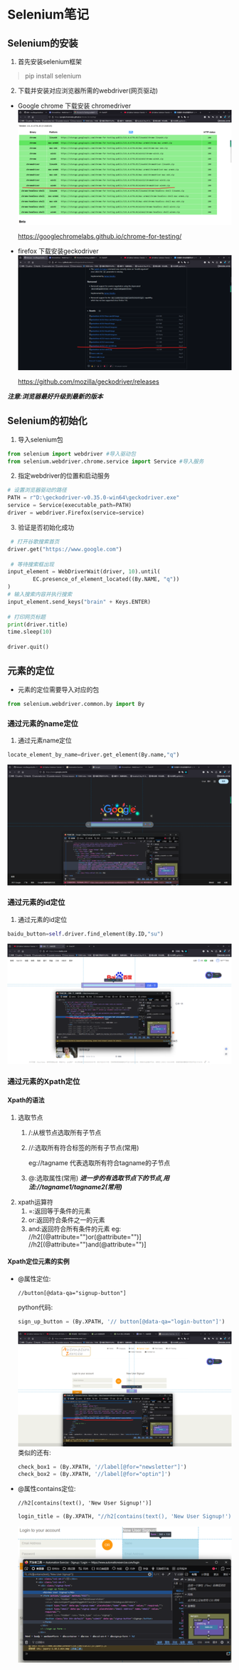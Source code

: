 # Selenium笔记
## Selenium的安装
1. 首先安装selenium框架
>pip install selenium 
2. 下载并安装对应浏览器所需的webdriver(网页驱动)
* Google chrome 下载安装 chromedriver
![chromedriver_interface](/screen_shot/chromedriver_interface.png)

    https://googlechromelabs.github.io/chrome-for-testing/
* firefox 下载安装geckodriver
![geckodriver_interface](/screen_shot/geckodriver_interface.png)

    https://github.com/mozilla/geckodriver/releases

***注意:浏览器最好升级到最新的版本***
## Selenium的初始化
1. 导入selenium包
```python
from selenium import webdriver #导入驱动包
from selenium.webdriver.chrome.service import Service #导入服务
```
2. 指定webdriver的位置和启动服务
```python
# 设置浏览器驱动的路径
PATH = r"D:\geckodriver-v0.35.0-win64\geckodriver.exe"
service = Service(executable_path=PATH)
driver = webdriver.Firefox(service=service)
```
3. 验证是否初始化成功
```python
 # 打开谷歌搜索首页
driver.get("https://www.google.com")

 # 等待搜索框出现
input_element = WebDriverWait(driver, 10).until(
        EC.presence_of_element_located((By.NAME, "q"))
)
# 输入搜索内容并执行搜索
input_element.send_keys("brain" + Keys.ENTER)

# 打印网页标题
print(driver.title)
time.sleep(10)

driver.quit()
```
## 元素的定位
* 元素的定位需要导入对应的包
```python
from selenium.webdriver.common.by import By
```
### 通过元素的name定位
1. 通过元素name定位
```python
locate_element_by_name=driver.get_element(By.name,"q")
```
![google_name_locate](/screen_shot/google_name_locate.png)
### 通过元素的id定位
1. 通过元素的id定位
```python
baidu_button=self.driver.find_element(By.ID,"su")
```
![locate_element_by_id](/screen_shot/locate_element_by_id.png)
### 通过元素的Xpath定位
#### Xpath的语法
1. 选取节点
    1. /:从根节点选取所有子节点
    2. //:选取所有符合标签的所有子节点(常用)
    
        eg://tagname 代表选取所有符合tagname的子节点
    3. @:选取属性(常用)
    ***进一步的有选取节点下的节点,用法://tagname1/tagname2(常用)***
2. xpath运算符
   1. =:返回等于条件的元素
   2. or:返回符合条件之一的元素
   3. and:返回符合所有条件的元素
    eg:
        //h2[(@attribute="")or(@attribute="")]
        //h2[(@attribute="")and(@attribute="")]
#### Xpath定位元素的实例
* @属性定位:
    ```xpath
    //button[@data-qa="signup-button"]
    ```
    python代码:
    ```python
    sign_up_button = (By.XPATH, '// button[@data-qa="login-button"]')
    ```
    ![locate_element_by_xpath1](/screen_shot/locate_element_by_xpath1.png)
    类似的还有:
    ```python
    check_box1 = (By.XPATH, '//label[@for="newsletter"]')
    check_box2 = (By.XPATH, '//label[@for="optin"]')
    ```
* @属性contains定位:
    ```xpath
    //h2[contains(text(), 'New User Signup!')]
    ```
    ```python
    login_title = (By.XPATH, "//h2[contains(text(), 'New User Signup!')]")
    ```
    ![locate_element_by_xpath2](/screen_shot/locate_element_by_xpath2.png)